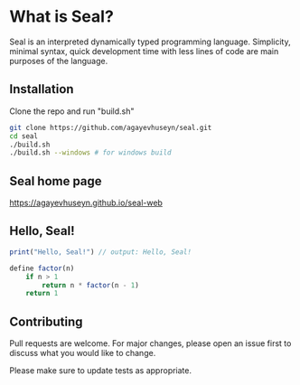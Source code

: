 # What is Seal?

Seal is an interpreted dynamically typed programming language. Simplicity, minimal syntax, quick development time with less lines of code are main purposes of the language.
## Installation

Clone the repo and run "build.sh"

```bash
git clone https://github.com/agayevhuseyn/seal.git
cd seal
./build.sh
./build.sh --windows # for windows build
```

## Seal home page

https://agayevhuseyn.github.io/seal-web

## Hello, Seal!

```javascript
print("Hello, Seal!") // output: Hello, Seal!

define factor(n)
    if n > 1
        return n * factor(n - 1)
    return 1
```

## Contributing

Pull requests are welcome. For major changes, please open an issue first
to discuss what you would like to change.

Please make sure to update tests as appropriate.
